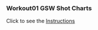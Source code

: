 ### Workout01 GSW Shot Charts

Click to see the [Instructions](https://github.com/ucb-stat133/stat133-hws/blob/master/2019-spring/workout01.pdf)
